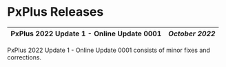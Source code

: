 # PxPlus Releases

**PxPlus 2022 Update 1 - Online Update 0001** |  **_October 2022_**  
---|---  
  
PxPlus 2022 Update 1 - Online Update 0001 consists of minor fixes and corrections.
